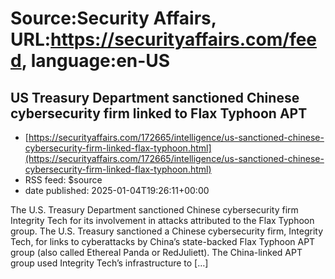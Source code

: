 # Source:Security Affairs, URL:https://securityaffairs.com/feed, language:en-US

## US Treasury Department sanctioned Chinese cybersecurity firm linked to Flax Typhoon APT
 - [https://securityaffairs.com/172665/intelligence/us-sanctioned-chinese-cybersecurity-firm-linked-flax-typhoon.html](https://securityaffairs.com/172665/intelligence/us-sanctioned-chinese-cybersecurity-firm-linked-flax-typhoon.html)
 - RSS feed: $source
 - date published: 2025-01-04T19:26:11+00:00

The U.S. Treasury Department sanctioned Chinese cybersecurity firm Integrity Tech for its involvement in attacks attributed to the Flax Typhoon group. The U.S. Treasury sanctioned a Chinese cybersecurity firm, Integrity Tech, for links to cyberattacks by China’s state-backed Flax Typhoon APT group (also called Ethereal Panda or RedJuliett). The China-linked APT group used Integrity Tech&#8217;s infrastructure to [&#8230;]

